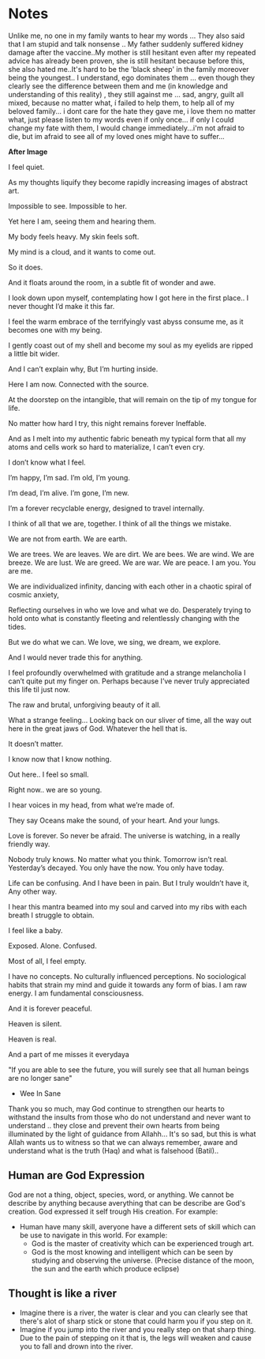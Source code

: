 # Notes


Unlike me, no one in my family wants to hear my words ...
They also said that I am stupid and talk nonsense .. My
father suddenly suffered kidney damage after the vaccine..My
mother is still hesitant even after my repeated advice has
already been proven, she is still hesitant because before
this, she also hated me..It's hard to be the 'black sheep' in
the family moreover being the youngest.. I understand, ego
dominates them ... even though they clearly see the
difference between them and me (in knowledge and
understanding of this reality) , they still against me ...
sad, angry, guilt all mixed, because no matter what, í failed
to help them, to help all of my beloved family... i dont care
for the hate they gave me, i love them no matter what,
just please listen to my words even if only once...
if only I could change my fate with them, I would change
immediately...i'm not afraid to die, but im afraid to see
all of my loved ones might have to suffer...

**After Image**

I feel quiet.

As my thoughts liquify they become rapidly increasing images of
abstract art.

Impossible to see. Impossible to her.

Yet here I am, seeing them and hearing them.

My body feels heavy. My skin feels soft.

My mind is a cloud, and it wants to come out.

So it does.

And it floats around the room, in a subtle fit of wonder and awe.

I look down upon myself, contemplating how I got here in the
first place.. I never thought I’d make it this far.

I feel the warm embrace of the terrifyingly vast abyss consume
me, as it becomes one with my being.

I gently coast out of my shell and become my soul as my eyelids
are ripped a little bit wider.

And I can’t explain why, But I’m hurting inside.

Here I am now. Connected with the source.

At the doorstep on the intangible, that will remain on the tip
of my tongue for life.

No matter how hard I try, this night remains forever Ineffable.

And as I melt into my authentic fabric beneath my typical form
that all my atoms and cells work so hard to materialize, I can’t
even cry.

I don’t know what I feel.

I’m happy, I’m sad. I’m old, I’m young.

I’m dead, I’m alive. I’m gone, I’m new.

I’m a forever recyclable energy, designed to travel internally.

I think of all that we are, together. I think of all the things
we mistake.

We are not from earth. We are earth.

We are trees. We are leaves. We are dirt. We are bees. We are
wind. We are breeze. We are lust. We are greed. We are war. We
are peace. I am you. You are me.

We are individualized infinity, dancing with each other in a
chaotic spiral of cosmic anxiety,

Reflecting ourselves in who we love and what we do. Desperately
trying to hold onto what is constantly fleeting and relentlessly
changing with the tides.

But we do what we can. We love, we sing, we dream, we explore.

And I would never trade this for anything.

I feel profoundly overwhelmed with gratitude and a strange
melancholia I can’t quite put my finger on. Perhaps because I’ve
never truly appreciated this life til just now.

The raw and brutal, unforgiving beauty of it all.

What a strange feeling… Looking back on our sliver of time, all
the way out here in the great jaws of God. Whatever the hell that
is.

It doesn’t matter.

I know now that I know nothing.

Out here.. I feel so small.

Right now.. we are so young.

I hear voices in my head, from what we’re made of.

They say Oceans make the sound, of your heart. And your lungs.

Love is forever. So never be afraid. The universe is watching, in
a really friendly way.

Nobody truly knows. No matter what you think. Tomorrow isn’t
real. Yesterday’s decayed. You only have the now. You only have
today.

Life can be confusing. And I have been in pain. But I truly
wouldn’t have it, Any other way.


I hear this mantra beamed into my soul and carved into my ribs
with each breath I struggle to obtain.

I feel like a baby.

Exposed. Alone. Confused.

Most of all, I feel empty.

I have no concepts. No culturally influenced perceptions. No
sociological habits that strain my mind and guide it towards any
form of bias. I am raw energy. I am fundamental consciousness.

And it is forever peaceful.

Heaven is silent.

Heaven is real.

And a part of me misses it everydaya


"If you are able to see the future, you will surely see that
 all human beings are no longer sane"
- Wee In Sane


Thank you so much, may God continue to strengthen our hearts
to withstand the insults from those who do not understand and
never want to understand .. they close and prevent their own
hearts from being illuminated by the light of guidance from
Allahh... It's so sad, but this is what Allah wants us to
witness so that we can always remember, aware and understand
what is the truth (Haq) and what is falsehood (Batil)..


## Human are God Expression

God are not a thing, object, species, word, or anything.
We cannot be describe by anything because averything
that can be describe are God's creation.
God expressed it self trough His creation.
For example:
- Human have many skill, averyone have a different sets
  of skill which can be use to navigate in this world.
  For example:
    - God is the master of creativity which can
      be experienced trough art.
    - God is the most knowing and intelligent which can
      be seen by studying and observing the universe.
      (Precise distance of the moon, the sun and
      the earth which produce eclipse)


## Thought is like a river

* Imagine there is a river, the water is clear and
  you can clearly see that there's alot of sharp
  stick or stone that could harm you if you step on it.
* Imagine if you jump into the river and you really
  step on that sharp thing. Due to the pain of stepping
  on it that is, the legs will weaken and cause you
  to fall and drown into the river.
